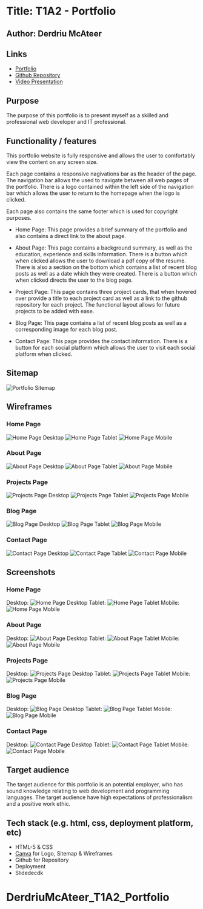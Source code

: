# Title: T1A2 - Portfolio
## Author: Derdriu McAteer

## Links 
- [Portfolio](https://derdriu-mc-ateer-t1-a2-portfolio.vercel.app/index.html)
- [Github Repository](https://github.com/mini109/DerdriuMcAteer_T1A2_Portfolio)
- [Video Presentation](https://youtu.be/UeLk6aLoygg)

## Purpose
The purpose of this portfolio is to present myself as a skilled and professional web developer and IT professional. 

## Functionality / features

This portfolio website is fully responsive and allows the user to comfortably view the content on any screen size. 

Each page contains a responsive nagivations bar as the header of the page. The navigation bar allows the used to navigate between all web pages of the portfolio. There is a logo contained within the left side of the navigation bar which allows the user to return to the homepage when the logo is clicked.

Each page also contains the same footer which is used for copyright purposes. 

- Home Page: This page provides a brief summary of the portfolio and also contains a direct link to the about page. 

- About Page: This page contains a background summary, as well as the education, experience and skills information. There is a button which when clicked allows the user to download a pdf copy of the resume. There is also a section on the bottom which contains a list of recent blog posts as well as a date which they were created. There is a button which when clicked directs the user to the blog page. 

- Project Page: This page contains three project cards, that when hovered over provide a title to each project card as well as a link to the github repository for each project. The functional layout allows for future projects to be added with ease. 

- Blog Page: This page contains a list of recent blog posts as well as a corresponding image for each blog post. 

- Contact Page: This page provides the contact information. There is a button for each social platform which allows the user to visit each social platform when clicked. 







## Sitemap
![Portfolio Sitemap](./docs/Portfolio%20Sitemap.png)

## Wireframes

### Home Page 
![Home Page Desktop](./docs/Wireframe%20Screenshots/Desktop%20Home%20Page.png)
![Home Page Tablet](./docs/Wireframe%20Screenshots/Tablet%20Home%20Page.png)
![Home Page Mobile](./docs/Wireframe%20Screenshots/Mobile%20Home%20Page.png)

### About Page 
![About Page Desktop](./docs/Wireframe%20Screenshots/Desktop%20About%20Page.png)
![About Page Tablet](./docs/Wireframe%20Screenshots/Tablet%20About%20Page.png)
![About Page Mobile](./docs/Wireframe%20Screenshots/Mobile%20About%20Page.png)

### Projects Page
![Projects Page Desktop](./docs/Wireframe%20Screenshots/Desktop%20Projects%20Page.png)
![Projects Page Tablet](./docs/Wireframe%20Screenshots/Tablet%20Projects%20Page.png)
![Projects Page Mobile](./docs/Wireframe%20Screenshots/Mobile%20Projects%20Page.png)

### Blog Page
![Blog Page Desktop](./docs/Wireframe%20Screenshots/Desktop%20Blog%20Page.png)
![Blog Page Tablet](./docs/Wireframe%20Screenshots/Tablet%20Blog%20Page.png)
![Blog Page Mobile](./docs/Wireframe%20Screenshots/Mobile%20Blog%20Page.png)

### Contact Page
![Contact Page Desktop](./docs/Wireframe%20Screenshots/Desktop%20Contact%20Page.png)
![Contact Page Tablet](./docs/Wireframe%20Screenshots/Tablet%20Contact%20Page.png)
![Contact Page Mobile](./docs/Wireframe%20Screenshots/Mobile%20Contact%20Page.png)

## Screenshots

### Home Page 
Desktop:
![Home Page Desktop](./docs/Web%20Screenshots/Desktop%20Home%20Page.png)
Tablet:
![Home Page Tablet](./docs/Web%20Screenshots/Tablet%20Home%20Page.png)
Mobile:
![Home Page Mobile](./docs/Web%20Screenshots/Mobile%20Home%20Page.png)

### About Page 
Desktop:
![About Page Desktop](./docs/Web%20Screenshots/Desktop%20About%20Page.png)
Tablet:
![About Page Tablet](./docs/Web%20Screenshots/Tablet%20About%20Page.png)
Mobile:
![About Page Mobile](./docs/Web%20Screenshots/Mobile%20About%20Page.png)

### Projects Page
Desktop:
![Projects Page Desktop](./docs/Web%20Screenshots/Desktop%20Projects%20Page.png)
Tablet:
![Projects Page Tablet](./docs/Web%20Screenshots/Tablet%20Projects%20Page.png)
Mobile:
![Projects Page Mobile](./docs/Web%20Screenshots/Mobile%20Projects%20Page.png)

### Blog Page
Desktop:
![Blog Page Desktop](./docs/Web%20Screenshots/Desktop%20Blog%20Page.png)
Tablet:
![Blog Page Tablet](./docs/Web%20Screenshots/Tablet%20Blog%20Page.png)
Mobile:
![Blog Page Mobile](./docs/Web%20Screenshots/Mobile%20Blog%20Page.png)

### Contact Page
Desktop:
![Contact Page Desktop](./docs/Web%20Screenshots/Desktop%20Blog%20Page.png)
Tablet:
![Contact Page Tablet](./docs/Web%20Screenshots/Tablet%20Blog%20Page.png)
Mobile:
![Contact Page Mobile](./docs/Web%20Screenshots/Mobile%20Blog%20Page.png)



## Target audience
The target audience for this portfolio is an potential employer, who has sound knowledge relating to web development and programming languages. The target audience have high expectations of professionalism and a positive work ethic. 


## Tech stack (e.g. html, css, deployment platform, etc)
- HTML-5 & CSS 
- [Canva](https://www.canva.com/) for Logo, Sitemap & Wireframes
- Github for Repository 
- Deployment 
- Slidedecdk 

# DerdriuMcAteer_T1A2_Portfolio

